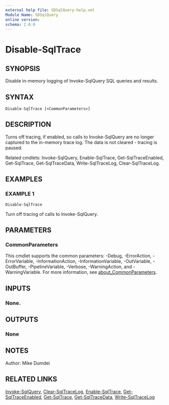```yaml
---
external help file: SDSqlQuery-help.xml
Module Name: SDSqlQuery
online version:
schema: 2.0.0
---
```


# Disable-SqlTrace

## SYNOPSIS
Disable in-memory logging of Invoke-SqlQuery SQL queries and results.

## SYNTAX

```
Disable-SqlTrace [<CommonParameters>]
```

## DESCRIPTION
Turns off tracing, if enabled, so calls to Invoke-SqlQuery are no longer captured to the in-memory trace log. The data is not cleared - tracing is paused.

Related cmdlets: Invoke-SqlQuery, Enable-SqlTrace, Get-SqlTraceEnabled, Get-SqlTrace, Get-SqlTraceData, Write-SqlTraceLog, Clear-SqlTraceLog.

## EXAMPLES

### EXAMPLE 1
```
Disable-SqlTrace
```

Turn off tracing of calls to Invoke-SqlQuery.

## PARAMETERS

### CommonParameters
This cmdlet supports the common parameters: -Debug, -ErrorAction, -ErrorVariable, -InformationAction, -InformationVariable, -OutVariable, -OutBuffer, -PipelineVariable, -Verbose, -WarningAction, and -WarningVariable. For more information, see [about_CommonParameters](http://go.microsoft.com/fwlink/?LinkID=113216).

## INPUTS

### None.
## OUTPUTS

### None
## NOTES
Author: Mike Dumdei

## RELATED LINKS
[Invoke-SqlQuery](.\Invoke-SqlQuery.md), [Clear-SqlTraceLog](.\Clear-SqlTraceLog.md), [Enable-SqlTrace](.\Enable-SqlTrace.md), [Get-SqlTraceEnabled](.\Get-SqlTraceEnabled.md), [Get-SqlTrace](.\Get-SqlTrace.md), [Get-SqlTraceData](.\Get-SqlTraceData.md), [Write-SqlTraceLog](.\Write-SqlTraceLog.md)
